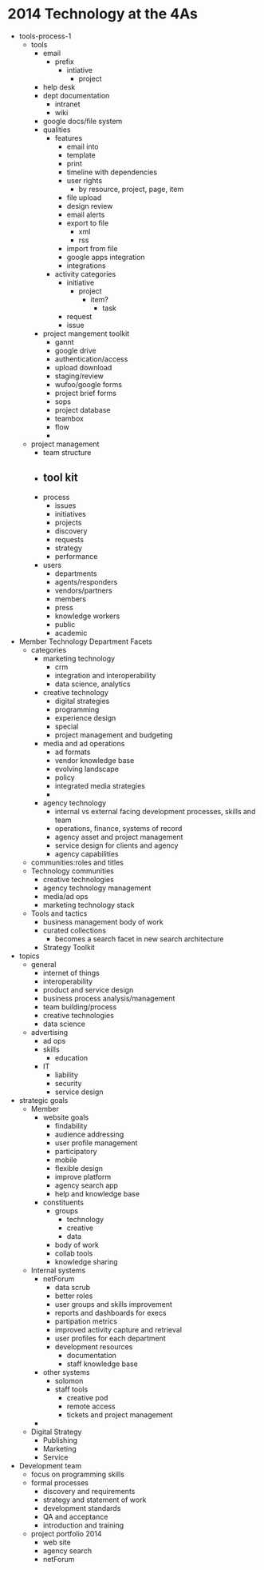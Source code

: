 # 2014 Technology at the 4As

- tools-process-1
	- tools
		- email
			- prefix
				- intiative
					- project
		- help desk
		- dept documentation
			- intranet
			- wiki
		- google docs/file system
		- qualities
			- features
				- email into
				- template
				- print
				- timeline with dependencies
				- user rights
					- by resource, project, page, item
				- file upload
				- design review
				- email alerts
				- export to file
					- xml
					- rss
				- import from file 
				- google apps integration
				- integrations
			- activity categories
				- initiative
					- project
						- item?
							- task
				- request
				- issue
		- project mangement toolkit 
			- gannt
			- google drive
			- authentication/access
			- upload download
			- staging/review
			- wufoo/google forms
			- project brief forms
			- sops
			- project database
			- teambox
			- flow
			- 
	- project management
		- team structure
		- tool kit
			- 
		- process
			- issues
			- initiatives
			- projects
			- discovery
			- requests
			- strategy
			- performance
		- users
			- departments
			- agents/responders
			- vendors/partners
			- members
			- press
			- knowledge workers
			- public
			- academic
- Member Technology Department Facets
	- categories
		- marketing technology
			- crm
			- integration and interoperability
			- data science, analytics
		- creative technology
			- digital strategies
			- programming 
			- experience design
			- special
			- project management and budgeting
		- media and ad operations
			- ad formats
			- vendor knowledge base
			- evolving landscape
			- policy
			- integrated media strategies
			- 
		- agency technology
			- internal vs external facing development processes, skills and team
			- operations, finance, systems of record
			- agency asset and project management
			- service design for clients and agency
			- agency capabilities
	- communities:roles and titles
	- Technology communities
		- creative technologies
		- agency technology management
		- media/ad ops
		- marketing technology stack
	- Tools and tactics
		- business management body of work
		- curated collections
			- becomes a search facet in new search architecture
		- Strategy Toolkit
- topics
	- general
		- internet of things
		- interoperability
		- product and service design
		- business process analysis/management
		- team building/process
		- creative technologies
		- data science
	- advertising
		- ad ops
		- skills
			- education
		- IT
			- liability
			- security
			- service design
- strategic goals
	- Member 
		- website goals
			- findability
			- audience addressing
			- user profile management
			- participatory
			- mobile
			- flexible design
			- improve platform
			- agency search app
			- help and knowledge base
		- constituents
			- groups
				- technology
				- creative
				- data
			- body of work
			- collab tools
			- knowledge sharing
	- Internal systems
		- netForum
			- data scrub
			- better roles
			- user groups and skills improvement
			- reports and dashboards for execs
			- partipation metrics
			- improved activity capture and retrieval
			- user profiles for each department
			- development resources
				- documentation
				- staff knowledge base
		- other systems
			- solomon
			- staff tools
				- creative pod
				- remote access
				- tickets and project management
		- 
	- Digital Strategy
		- Publishing
		- Marketing
		- Service
- Development team
	- focus on programming skills
	- formal processes
		- discovery and requirements
		- strategy and statement of work
		- development standards
		- QA and acceptance
		- introduction and training
	- project  portfolio 2014
		- web site
		- agency search
		- netForum
